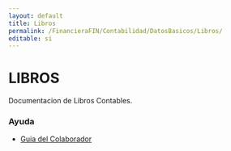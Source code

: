 ```yaml
---
layout: default
title: Libros
permalink: /FinancieraFIN/Contabilidad/DatosBasicos/Libros/
editable: si
---
```


# LIBROS
Documentacion de Libros Contables.


### Ayuda
* [Guia del Colaborador](http://docs.oasiscom.com)
